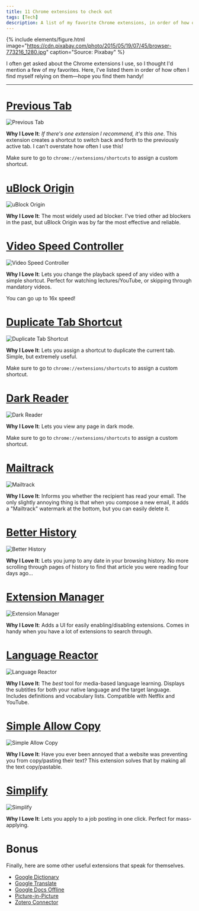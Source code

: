 ```yaml
---
title: 11 Chrome extensions to check out
tags: [Tech]
description: A list of my favorite Chrome extensions, in order of how often I use them.
---
```


{% include elements/figure.html image="https://cdn.pixabay.com/photo/2015/05/19/07/45/browser-773216_1280.jpg" caption="Source: Pixabay" %}

I often get asked about the Chrome extensions I use, so I thought I'd mention a few of my favorites. Here, I’ve listed them in order of how often I find myself relying on them—hope you find them handy!

---

# [Previous Tab](https://chrome.google.com/webstore/detail/previous-tab/bjaniflnlhhofabpoamhnobeonjcjjpl)

![Previous Tab](https://lh3.googleusercontent.com/qhscoEJVmH3aRiyP7grPoIsjZq6m9pOgfQVkvAlqR7kdUUbPsZNHB_xisVFaJ930YsWLOSvIi9cyojlRV42b8uSK=w640-h400-e365-rj-sc0x00ffffff)

**Why I Love It**: *If there's one extension I recommend, it's this one*. This extension creates a shortcut to switch back and forth to the previously active tab. I can't overstate how often I use this!

Make sure to go to `chrome://extensions/shortcuts` to assign a custom shortcut.

# [uBlock Origin](https://chrome.google.com/webstore/detail/ublock-origin/cjpalhdlnbpafiamejdnhcphjbkeiagm)

![uBlock Origin](https://lh3.googleusercontent.com/fkBLPrlZP_TXDyLFJLn03MvXlzHPnaa3xRgiIgCSR_jAvDRxtebwMR6U7_WniECDjYMVVkYGEnDRs_D4BDyemKRxvA=w640-h400-e365-rj-sc0x00ffffff)

**Why I Love It**: The most widely used ad blocker. I've tried other ad blockers in the past, but uBlock Origin was by far the most effective and reliable.

# [Video Speed Controller](https://chrome.google.com/webstore/detail/video-speed-controller/nffaoalbilbmmfgbnbgppjihopabppdk)

![Video Speed Controller](https://lh3.googleusercontent.com/5aoc5CzYDnoG0UkF6GkAmn9BKf_qCk3d4jEDFIaGXIlN51k7GrL83aW1zHzFX0dfq2fOtrK92JKRS-5C4yUe5lkz=w640-h400-e365-rj-sc0x00ffffff)

**Why I Love It**: Lets you change the playback speed of any video with a simple shortcut. Perfect for watching lectures/YouTube, or skipping through mandatory videos.

You can go up to 16x speed!

# [Duplicate Tab Shortcut](https://chrome.google.com/webstore/detail/duplicate-tab-shortcut/klehggjefofgiajjfpoebdidnpjmljhb)

![Duplicate Tab Shortcut](https://lh3.googleusercontent.com/KKH3a88rj3L3xNMTH3ohcKidgY1dGL1xwRSaXrY0sC87V0V7DB67XSsNaOuP-GFi_CqaBQMABNNybcDU4NDp7xDgEg=w640-h400-e365-rj-sc0x00ffffff)

**Why I Love It**: Lets you assign a shortcut to duplicate the current tab. Simple, but extremely useful.

Make sure to go to `chrome://extensions/shortcuts` to assign a custom shortcut.

# [Dark Reader](https://chrome.google.com/webstore/detail/dark-reader/eimadpbcbfnmbkopoojfekhnkhdbieeh)

![Dark Reader](https://lh3.googleusercontent.com/2_eQJ8fW_h0bD1VYMHL0kwK8_9FEAIT6qZuZzDj5o0UBfW0Nvt4pR0Yrgi5VArfeHthbvtDIa-Idpbkk4u3WvzKhrA=w640-h400-e365-rj-sc0x00ffffff)

**Why I Love It**: Lets you view any page in dark mode.

Make sure to go to `chrome://extensions/shortcuts` to assign a custom shortcut.

# [Mailtrack](https://chrome.google.com/webstore/detail/email-tracker-for-gmail-m/ndnaehgpjlnokgebbaldlmgkapkpjkkb)

![Mailtrack](https://lh3.googleusercontent.com/NRLelvQ-QYpC2kGMByugvYQAlLhaMQKaJu_NpDqm_9XP4nfx_4MQrP9tGU3O2WfzFPQneQ-Cz1I69ZJFO2E1KFGZwQ=w640-h400-e365-rj-sc0x00ffffff)

**Why I Love It**: Informs you whether the recipient has read your email. The only slightly annoying thing is that when you compose a new email, it adds a "Mailtrack" watermark at the bottom, but you can easily delete it.

# [Better History](https://chrome.google.com/webstore/detail/better-history/egehpkpgpgooebopjihjmnpejnjafefi)

![Better History](https://lh3.googleusercontent.com/gxzvgxOY0lwFVv-4VhCdLF9tNokZzTe9Q-L96WmpIpS-jhUJ4S1N5vPMW0pR4_TNNFYLi-U6BlYVUKV2y_f0TjZL3Yk=w640-h400-e365-rj-sc0x00ffffff)

**Why I Love It**: Lets you jump to any date in your browsing history. No more scrolling through pages of history to find that article you were reading four days ago...

# [Extension Manager](https://chrome.google.com/webstore/detail/extension-manager/gjldcdngmdknpinoemndlidpcabkggco)

![Extension Manager](https://lh3.googleusercontent.com/i1quYLmDyiU7N5ES24UQEj74GRSnnMn7eBRwXLBfUK6zwaqWDzmmRAPH6YI7ih0aVKXdH9giVh5W7OjDs4sGdor_=w640-h400-e365-rj-sc0x00ffffff)

**Why I Love It**: Adds a UI for easily enabling/disabling extensions. Comes in handy when you have a lot of extensions to search through.

# [Language Reactor](https://chrome.google.com/webstore/detail/language-reactor/hoombieeljmmljlkjmnheibnpciblicm)

![Language Reactor](https://lh3.googleusercontent.com/_N_lPehEUiKu0S7t0iHSA_NMyODmO9AgR7nuKb7H1jo-dSIL9E3G4ED8A60B3dwGPfswda0v9LzhNlURMY_SO15qIg=w640-h400-e365-rj-sc0x00ffffff)

**Why I Love It**: The *best* tool for media-based language learning. Displays the subtitles for both your native language and the target language. Includes definitions and vocabulary lists. Compatible with Netflix and YouTube.

# [Simple Allow Copy](https://chrome.google.com/webstore/detail/simple-allow-copy/aefehdhdciieocakfobpaaolhipkcpgc)

![Simple Allow Copy](https://lh3.googleusercontent.com/7RdSEXtPAmerwrUeXMBq9h_1x03PFtwCNqj66ijJUKQevh9KoZL5yOlZSxdA1hIOZ74lqR4SIrRcVzeuPv4m0vnf=w640-h400-e365-rj-sc0x00ffffff)

**Why I Love It**: Have you ever been annoyed that a website was preventing you from copy/pasting their text? This extension solves that by making all the text copy/pastable.

# [Simplify](https://chrome.google.com/webstore/detail/simplify-copilot-autofill/pbanhockgagggenencehbnadejlgchfc)

![Simplify](https://lh3.googleusercontent.com/nkR2HSy2lfml1zdn3CfQDQG-kGTSK6xmpNhSrK8yVztIj7OPsi-zb-QxF1-RawaHM16rlHrtIUTLg_HylzjTha7Rsw=w640-h400-e365-rj-sc0x00ffffff)

**Why I Love It**: Lets you apply to a job posting in one click. Perfect for mass-applying.

# Bonus

Finally, here are some other useful extensions that speak for themselves.

- [Google Dictionary](https://chrome.google.com/webstore/detail/google-dictionary-by-goog/mgijmajocgfcbeboacabfgobmjgjcoja)
- [Google Translate](https://chrome.google.com/webstore/detail/google-translate/aapbdbdomjkkjkaonfhkkikfgjllcleb)
- [Google Docs Offline](https://chrome.google.com/webstore/detail/google-docs-offline/ghbmnnjooekpmoecnnnilnnbdlolhkhi)
- [Picture-in-Picture](https://chrome.google.com/webstore/detail/picture-in-picture-extens/hkgfoiooedgoejojocmhlaklaeopbecg)
- [Zotero Connector](https://chrome.google.com/webstore/detail/zotero-connector/ekhagklcjbdpajgpjgmbionohlpdbjgc)
